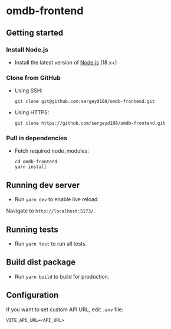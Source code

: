 # omdb-frontend

## Getting started

### Install Node.js

-   Install the latest version of [Node.js](https://nodejs.org/en/download/package-manager/) (18.x+)

### Clone from GitHub

-   Using SSH:

    ```shell
    git clone git@github.com:sergeyd108/omdb-frontend.git
    ```

-   Using HTTPS:
    ```shell
    git clone https://github.com/sergeyd108/omdb-frontend.git
    ```

### Pull in dependencies

-   Fetch required node_modules:
    ```
    cd omdb-frontend
    yarn install
    ```

## Running dev server

-   Run `yarn dev` to enable live reload.

Navigate to `http://localhost:5173/`.

## Running tests

- Run `yarn test` to run all tests.

## Build dist package

-   Run `yarn build` to build for production.

## Configuration

If you want to set custom API URL, edit `.env` file:
```
VITE_API_URL=<API_URL>
```
